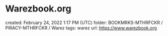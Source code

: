 # Warezbook.org

created: February 24, 2022 1:17 PM (UTC)
folder: BOOKMRKS-MTHRFCKR / PIRACY-MTHRFCKR / Warez
tags: warez
url: https://www.warezbook.org